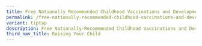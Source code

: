 ```yaml
---
title: Free Nationally Recommended Childhood Vaccinations and Developmental Screenings
permalink: /free-nationally-recommended-childhood-vaccinations-and-developmental-screenings/
variant: tiptap
description: Free Nationally-Recommended Childhood Vaccinations and Developmental Screenings
third_nav_title: Raising Your Child
---
```

